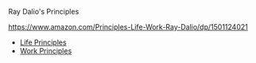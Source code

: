 Ray Dalio's Principles

https://www.amazon.com/Principles-Life-Work-Ray-Dalio/dp/1501124021

* [Life Principles](life.md)
* [Work Principles](work.md)
